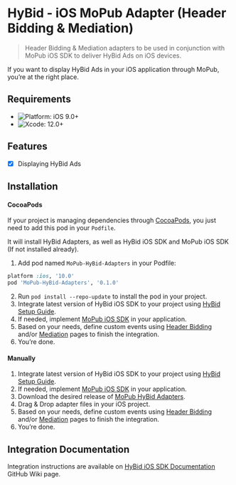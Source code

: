 # HyBid - iOS MoPub Adapter (Header Bidding & Mediation)
> Header Bidding & Mediation adapters to be used in conjunction with MoPub iOS SDK to deliver HyBid Ads on iOS devices.

If you want to display HyBid Ads in your iOS application through MoPub, you’re at the right place.

## Requirements

- ![Platform: iOS 9.0+](https://img.shields.io/badge/Platform-iOS%209.0%2B-blue.svg?style=flat)
- ![Xcode: 12.0+](https://img.shields.io/badge/Xcode-12.0+-blue.svg?style=flat)

## Features

- [x] Displaying HyBid Ads

## Installation

#### CocoaPods

If your project is managing dependencies through [CocoaPods](https://cocoapods.org/), you just need to add this pod in your `Podfile`.

It will install HyBid Adapters, as well as HyBid iOS SDK and MoPub iOS SDK (If not installed already).

1. Add pod named `MoPub-HyBid-Adapters` in your Podfile:

```ruby
platform :ios, '10.0'
pod 'MoPub-HyBid-Adapters', '0.1.0'
```

2. Run `pod install --repo-update` to install the pod in your project.
3. Integrate latest version of HyBid iOS SDK to your project using [HyBid Setup Guide](https://github.com/pubnative/pubnative-hybid-ios-sdk/wiki/Setup-HyBid).
4. If needed, implement [MoPub iOS SDK](https://developers.mopub.com/docs/ios/) in your application.
5. Based on your needs, define custom events using [Header Bidding](https://github.com/pubnative/pubnative-hybid-ios-sdk/wiki/Setup-MoPub) and/or [Mediation](https://github.com/pubnative/pubnative-hybid-ios-sdk/wiki/MoPub-Mediation) pages to finish the integration.
6. You’re done.

#### Manually

1. Integrate latest version of HyBid iOS SDK to your project using [HyBid Setup Guide](https://github.com/pubnative/pubnative-hybid-ios-sdk/wiki/Setup-HyBid).
2. If needed, implement [MoPub iOS SDK](https://developers.mopub.com/docs/ios/) in your application.
3. Download the desired release of [MoPub HyBid Adapters](https://github.com/pubnative/mopub-hybid-adapters-ios/releases).
4. Drag & Drop adapter files in your iOS project.
5. Based on your needs, define custom events using [Header Bidding](https://github.com/pubnative/pubnative-hybid-ios-sdk/wiki/Setup-MoPub) and/or [Mediation](https://github.com/pubnative/pubnative-hybid-ios-sdk/wiki/MoPub-Mediation) pages to finish the integration.
6. You’re done.

## Integration Documentation

Integration instructions are available on [HyBid iOS SDK Documentation](https://github.com/pubnative/pubnative-hybid-ios-sdk/wiki) GitHub Wiki page.
